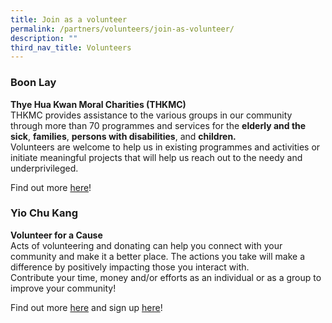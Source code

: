 ```yaml
---
title: Join as a volunteer
permalink: /partners/volunteers/join-as-volunteer/
description: ""
third_nav_title: Volunteers
---
```

### Boon Lay  
**Thye Hua Kwan Moral Charities (THKMC)**
<br>THKMC provides assistance to the various groups in our community through more than 70 programmes and services for the&nbsp;**elderly and the sick**,&nbsp;**families**,&nbsp;**persons with disabilities**, and&nbsp;**children.**
<br>Volunteers are welcome to help us in existing programmes and activities or initiate meaningful projects that will help us reach out to the needy and underprivileged.

Find out more [here](https://www.thkmc.org.sg/volunteer/)!

### Yio Chu Kang
**Volunteer for a Cause**
<br>Acts of volunteering and donating can help you connect with your community and make it a better place. The actions you take will make a difference by positively impacting those you interact with.
<br>Contribute your time, money and/or efforts as an individual or as a group to improve your community!

Find out more [here](https://www.sg/sgcares/volunteer-for-a-cause) and sign up [here](https://www.form.gov.sg/60001bfdcc5a0d0012b96b11)!